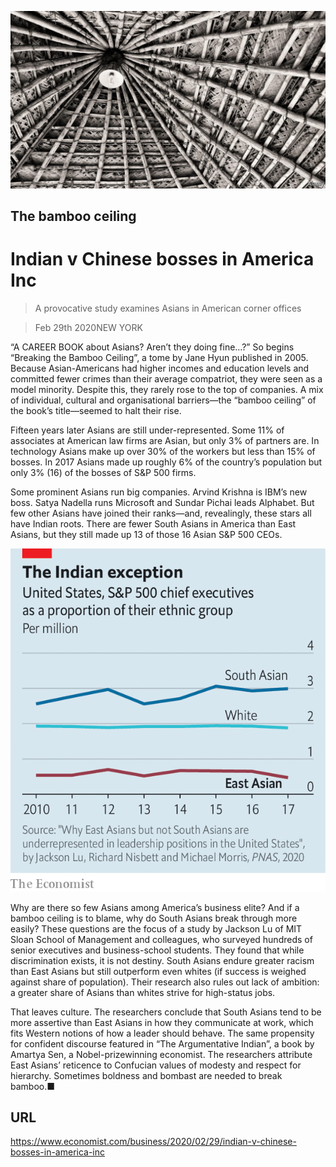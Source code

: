 ![](./images/20200229_WBP501.jpg)

## The bamboo ceiling

# Indian v Chinese bosses in America Inc

> A provocative study examines Asians in American corner offices

> Feb 29th 2020NEW YORK

“A  CAREER BOOK about Asians? Aren’t they doing fine…?” So begins “Breaking the Bamboo Ceiling”, a tome by Jane Hyun published in 2005. Because Asian-Americans had higher incomes and education levels and committed fewer crimes than their average compatriot, they were seen as a model minority. Despite this, they rarely rose to the top of companies. A mix of individual, cultural and organisational barriers—the “bamboo ceiling” of the book’s title—seemed to halt their rise.

Fifteen years later Asians are still under-represented. Some 11% of associates at American law firms are Asian, but only 3% of partners are. In technology Asians make up over 30% of the workers but less than 15% of bosses. In 2017 Asians made up roughly 6% of the country’s population but only 3% (16) of the bosses of S&P 500 firms.

Some prominent Asians run big companies. Arvind Krishna is IBM’s new boss. Satya Nadella runs Microsoft and Sundar Pichai leads Alphabet. But few other Asians have joined their ranks—and, revealingly, these stars all have Indian roots. There are fewer South Asians in America than East Asians, but they still made up 13 of those 16 Asian S&P 500 CEOs.

![](./images/20200229_WBC464_0.png)

Why are there so few Asians among America’s business elite? And if a bamboo ceiling is to blame, why do South Asians break through more easily? These questions are the focus of a study by Jackson Lu of MIT Sloan School of Management and colleagues, who surveyed hundreds of senior executives and business-school students. They found that while discrimination exists, it is not destiny. South Asians endure greater racism than East Asians but still outperform even whites (if success is weighed against share of population). Their research also rules out lack of ambition: a greater share of Asians than whites strive for high-status jobs.

That leaves culture. The researchers conclude that South Asians tend to be more assertive than East Asians in how they communicate at work, which fits Western notions of how a leader should behave. The same propensity for confident discourse featured in “The Argumentative Indian”, a book by Amartya Sen, a Nobel-prizewinning economist. The researchers attribute East Asians’ reticence to Confucian values of modesty and respect for hierarchy. Sometimes boldness and bombast are needed to break bamboo.■

## URL

https://www.economist.com/business/2020/02/29/indian-v-chinese-bosses-in-america-inc
